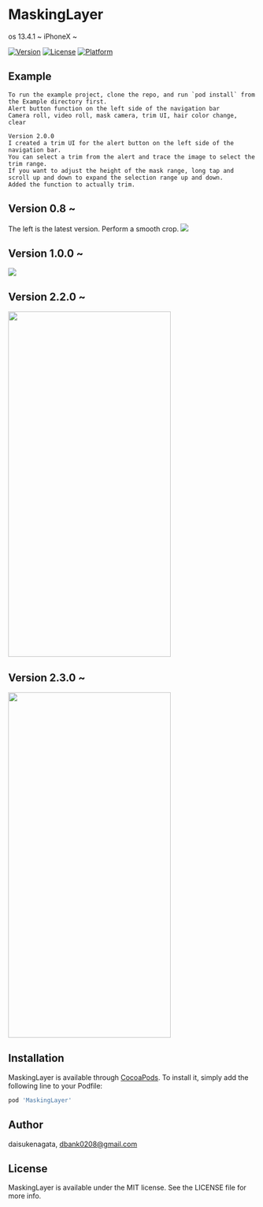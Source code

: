 # MaskingLayer

os 13.4.1 ~ iPhoneX ~


[![Version](https://img.shields.io/cocoapods/v/MaskingLayer.svg?style=flat)](https://cocoapods.org/pods/MaskingLayer)
[![License](https://img.shields.io/cocoapods/l/MaskingLayer.svg?style=flat)](https://cocoapods.org/pods/MaskingLayer)
[![Platform](https://img.shields.io/cocoapods/p/MaskingLayer.svg?style=flat)](https://cocoapods.org/pods/MaskingLayer)

## Example
```
To run the example project, clone the repo, and run `pod install` from the Example directory first.
Alert button function on the left side of the navigation bar
Camera roll, video roll, mask camera, trim UI, hair color change, clear
 
Version 2.0.0
I created a trim UI for the alert button on the left side of the navigation bar.
You can select a trim from the alert and trace the image to select the trim range.
If you want to adjust the height of the mask range, long tap and scroll up and down to expand the selection range up and down.
Added the function to actually trim.
```

## Version 0.8 ~

The left is the latest version. Perform a smooth crop.
![](https://user-images.githubusercontent.com/16457165/63633553-2ed26080-c685-11e9-8c91-17e3eb36dc3f.gif)

## Version 1.0.0 ~
![](https://user-images.githubusercontent.com/16457165/78512413-3c38f700-77df-11ea-97cc-ff506ae46941.gif)

## Version 2.2.0 ~
<p align="left">
<img src= "https://user-images.githubusercontent.com/16457165/109532142-2a012f00-7afc-11eb-85bd-6f565eadf9c0.gif" width="330" height="700">
</p>

## Version 2.3.0 ~
<p align="left">
<img src= "https://user-images.githubusercontent.com/16457165/111054962-46b24500-84b4-11eb-9563-5a61f43326e2.gif" width="330" height="700">
</p>

## Installation

MaskingLayer is available through [CocoaPods](https://cocoapods.org). To install
it, simply add the following line to your Podfile:

```ruby
pod 'MaskingLayer'
```

## Author

daisukenagata, dbank0208@gmail.com

## License

MaskingLayer is available under the MIT license. See the LICENSE file for more info.


